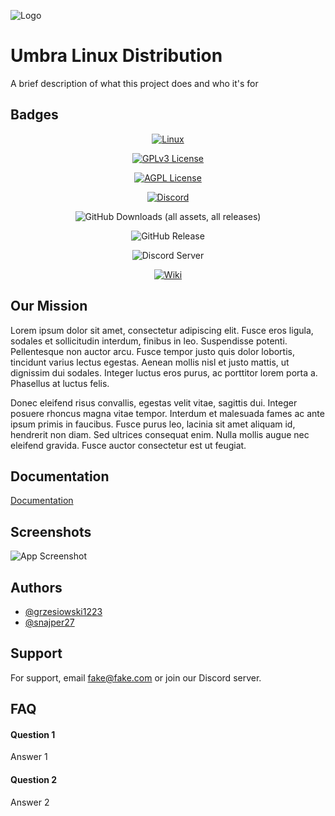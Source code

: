 
![Logo](https://dev-to-uploads.s3.amazonaws.com/uploads/articles/th5xamgrr6se0x5ro4g6.png)


# Umbra Linux Distribution

A brief description of what this project does and who it's for

## Badges
<div align="center">
  
[![Linux](https://img.shields.io/badge/Linux-FCC624?logo=linux&logoColor=black)](https://linux.org/)

[![GPLv3 License](https://img.shields.io/badge/License-GPL%20v3-yellow.svg)](https://opensource.org/licenses/)

[![AGPL License](https://img.shields.io/badge/license-AGPL-blue.svg)](http://www.gnu.org/licenses/agpl-3.0)

[![Discord](https://img.shields.io/badge/Discord-%235865F2.svg?&logo=discord&logoColor=white)](#)

![GitHub Downloads (all assets, all releases)](https://img.shields.io/github/downloads/grzesiowski1223/UmbraLinux/total)

![GitHub Release](https://img.shields.io/github/v/release/grzesiowski1223/UmbraLinux)


![Discord Server](https://img.shields.io/discord/1383811397644976188?label=Discord&logo=discord)

[![Wiki](https://img.shields.io/badge/Read-wiki-cc5490.svg?logo=github)](#)
</div>

## Our Mission

 Lorem ipsum dolor sit amet, consectetur adipiscing elit. Fusce eros ligula, sodales et sollicitudin interdum, finibus in leo. Suspendisse potenti. Pellentesque non auctor arcu. Fusce tempor justo quis dolor lobortis, tincidunt varius lectus egestas. Aenean mollis nisl et justo mattis, ut dignissim dui sodales. Integer luctus eros purus, ac porttitor lorem porta a. Phasellus at luctus felis.

Donec eleifend risus convallis, egestas velit vitae, sagittis dui. Integer posuere rhoncus magna vitae tempor. Interdum et malesuada fames ac ante ipsum primis in faucibus. Fusce purus leo, lacinia sit amet aliquam id, hendrerit non diam. Sed ultrices consequat enim. Nulla mollis augue nec eleifend gravida. Fusce auctor consectetur est ut feugiat. 
## Documentation

[Documentation](https://nerdnetwork.infy.uk/?i=1)


## Screenshots

![App Screenshot](https://via.placeholder.com/468x300?text=App+Screenshot+Here)


## Authors

- [@grzesiowski1223](https://www.github.com/grzesiowski1223)
- [@snajper27](https://www.github.com/snajper27)


## Support

For support, email fake@fake.com or join our Discord server.


## FAQ

#### Question 1

Answer 1

#### Question 2

Answer 2

